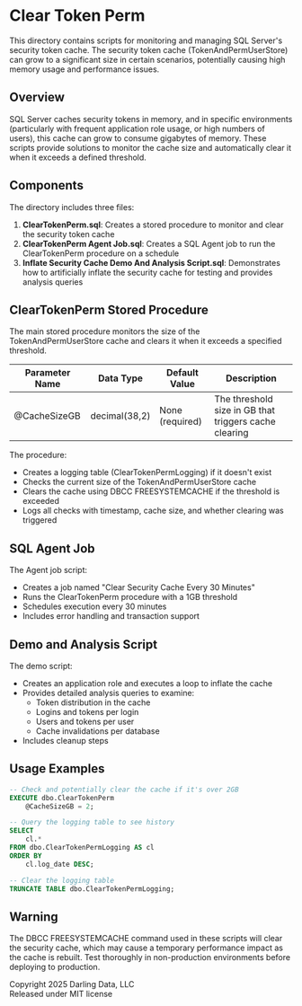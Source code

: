 # Clear Token Perm

This directory contains scripts for monitoring and managing SQL Server's security token cache. The security token cache (TokenAndPermUserStore) can grow to a significant size in certain scenarios, potentially causing high memory usage and performance issues.

## Overview

SQL Server caches security tokens in memory, and in specific environments (particularly with frequent application role usage, or high numbers of users), this cache can grow to consume gigabytes of memory. These scripts provide solutions to monitor the cache size and automatically clear it when it exceeds a defined threshold.

## Components

The directory includes three files:

1. **ClearTokenPerm.sql**: Creates a stored procedure to monitor and clear the security token cache
2. **ClearTokenPerm Agent Job.sql**: Creates a SQL Agent job to run the ClearTokenPerm procedure on a schedule
3. **Inflate Security Cache Demo And Analysis Script.sql**: Demonstrates how to artificially inflate the security cache for testing and provides analysis queries

## ClearTokenPerm Stored Procedure

The main stored procedure monitors the size of the TokenAndPermUserStore cache and clears it when it exceeds a specified threshold.

| Parameter Name | Data Type | Default Value | Description |
|----------------|-----------|---------------|-------------|
| @CacheSizeGB | decimal(38,2) | None (required) | The threshold size in GB that triggers cache clearing |

The procedure:
- Creates a logging table (ClearTokenPermLogging) if it doesn't exist
- Checks the current size of the TokenAndPermUserStore cache
- Clears the cache using DBCC FREESYSTEMCACHE if the threshold is exceeded
- Logs all checks with timestamp, cache size, and whether clearing was triggered

## SQL Agent Job

The Agent job script:
- Creates a job named "Clear Security Cache Every 30 Minutes"
- Runs the ClearTokenPerm procedure with a 1GB threshold
- Schedules execution every 30 minutes
- Includes error handling and transaction support

## Demo and Analysis Script

The demo script:
- Creates an application role and executes a loop to inflate the cache
- Provides detailed analysis queries to examine:
  - Token distribution in the cache
  - Logins and tokens per login
  - Users and tokens per user
  - Cache invalidations per database
- Includes cleanup steps

## Usage Examples

```sql
-- Check and potentially clear the cache if it's over 2GB
EXECUTE dbo.ClearTokenPerm
    @CacheSizeGB = 2;

-- Query the logging table to see history
SELECT
    cl.* 
FROM dbo.ClearTokenPermLogging AS cl
ORDER BY
    cl.log_date DESC;

-- Clear the logging table
TRUNCATE TABLE dbo.ClearTokenPermLogging;
```

## Warning

The DBCC FREESYSTEMCACHE command used in these scripts will clear the security cache, which may cause a temporary performance impact as the cache is rebuilt. Test thoroughly in non-production environments before deploying to production.

Copyright 2025 Darling Data, LLC  
Released under MIT license
